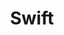 ---
title: "Swift"
level: 3
category: "programming-language"
tags: 
  - "ios"
relatedUsage:
  - "iOS"
lastUsed: "Recently"
projects:
  - title: "A Budgeting Application"
    uri: personal-budgeting-app
---